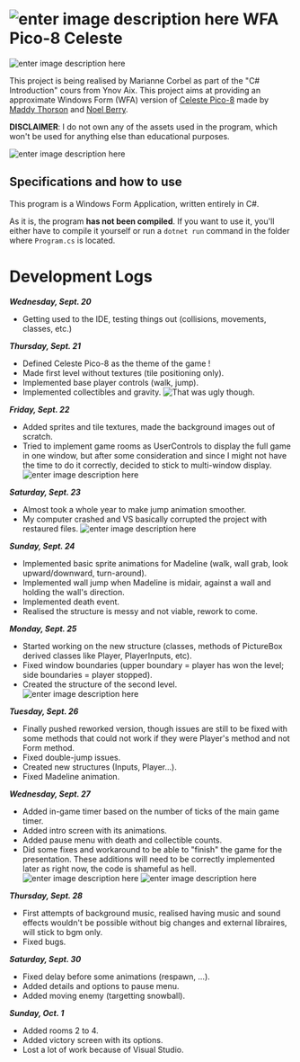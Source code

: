 
# ![enter image description here](https://i.ibb.co/kKzM211/PICO-8.png) WFA Pico-8 Celeste
![enter image description here](https://i.ibb.co/pyRcfFf/Capture-d-cran-2023-09-25-145145.png)

This project is being realised by Marianne Corbel as part of the "C# Introduction" cours from Ynov Aix. This project aims at providing an approximate Windows Form (WFA) version of [Celeste Pico-8](https://www.lexaloffle.com/bbs/?tid=2145) made by [Maddy Thorson](https://twitter.com/mattthorson) and [Noel Berry](https://twitter.com/noelfb).

**DISCLAIMER**: I do not own any of the assets used in the program, which won't be used for anything else than educational purposes.

![enter image description here](https://i.ibb.co/x2JDRcQ/Capture-d-cran-2023-09-28-085758.png)


## Specifications and how to use

 This program is a Windows Form Application, written entirely in C#.

As it is, the program **has not been compiled**. If you want to use it, you'll either have to compile it yourself or run a `dotnet run` command in the folder where `Program.cs` is located.


# Development Logs

***Wednesday, Sept. 20***
- Getting used to the IDE, testing things out (collisions, movements, classes, etc.)

***Thursday, Sept. 21***
- Defined Celeste Pico-8 as the theme of the game !
- Made first level without textures (tile positioning only).
- Implemented base player controls (walk, jump).
- Implemented collectibles and gravity.
![That was ugly though.](https://i.ibb.co/GvtDrMp/Capture-d-cran-2023-09-20-164812.png)

***Friday, Sept. 22***
- Added sprites and tile textures, made the background images out of scratch.
- Tried to implement game rooms as UserControls to display the full game in one window, but after some consideration and since I might not have the time to do it correctly, decided to stick to multi-window display.
![enter image description here](https://i.ibb.co/rwv3L4c/Capture-d-cran-2023-09-23-171854.png)


***Saturday, Sept. 23***
- Almost took a whole year to make jump animation smoother.
- My computer crashed and VS basically corrupted the project with restaured files.
![enter image description here](https://i.ibb.co/Byc2Rrw/Capture-d-cran-2023-09-28-084339.png)

***Sunday, Sept. 24***
- Implemented basic sprite animations for Madeline (walk, wall grab, look upward/downward, turn-around).
- Implemented wall jump when Madeline is midair, against a wall and holding the wall's direction.
- Implemented death event.
- Realised the structure is messy and not viable, rework to come.

***Monday, Sept. 25***
- Started working on the new structure (classes, methods of PictureBox derived classes like Player, PlayerInputs, etc).
- Fixed window boundaries (upper boundary = player has won the level; side boundaries = player stopped).
- Created the structure of the second level.
![enter image description here](https://i.ibb.co/0scBFRd/Capture-d-cran-2023-09-23-185254.png)

***Tuesday, Sept. 26***
- Finally pushed reworked version, though issues are still to be fixed with some methods that could not work if they were Player's method and not Form method.
- Fixed double-jump issues.
- Created new structures (Inputs, Player...).
- Fixed Madeline animation.

***Wednesday, Sept. 27***
- Added in-game timer based on the number of ticks of the main game timer.
- Added intro screen with its animations.
- Added pause menu with death and collectible counts.
- Did some fixes and workaround to be able to "finish" the game for the presentation. These additions will need to be correctly implemented later as right now, the code is shameful as hell.
![enter image description here](https://i.ibb.co/9VXBbJM/Capture-d-cran-2023-09-27-150317.png)
![enter image description here](https://i.ibb.co/tPJbVCk/Capture-d-cran-2023-09-28-090836.png)

***Thursday, Sept. 28***
- First attempts of background music, realised having music and sound effects wouldn't be possible without big changes and external libraires, will stick to bgm only.
- Fixed bugs.

***Saturday, Sept. 30***
- Fixed delay before some animations (respawn, ...).
- Added details and options to pause menu.
- Added moving enemy (targetting snowball).

***Sunday, Oct. 1***
- Added rooms 2 to 4.
- Added victory screen with its options.
- Lost a lot of work because of Visual Studio.
